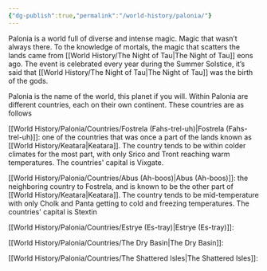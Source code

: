 ```yaml
---
{"dg-publish":true,"permalink":"/world-history/palonia/"}
---
```


Palonia is a world full of diverse and intense magic. Magic that wasn’t always there. To the knowledge of mortals, the magic that scatters the lands came from [[World History/The Night of Tau\|The Night of Tau]] eons ago. The event is celebrated every year during the Summer Solstice, it’s said that [[World History/The Night of Tau\|The Night of Tau]] was the birth of the gods.

Palonia is the name of the world, this planet if you will. Within Palonia are different countries, each on their own continent. These countries are as follows

 [[World History/Palonia/Countries/Fostrela (Fahs-trel-uh)\|Fostrela (Fahs-trel-uh)]]: one of the countries that was once a part of the lands known as [[World History/Keatara\|Keatara]]. The country tends to be within colder climates for the most part, with only Srico and Tront reaching warm temperatures. The countries' capital is Vixgate.
 
 [[World History/Palonia/Countries/Abus (Ah-boos)\|Abus (Ah-boos)]]: the neighboring country to Fostrela, and is known to be the other part of [[World History/Keatara\|Keatara]]. The country tends to be mid-temperature with only Cholk and Panta getting to cold and freezing temperatures. The countries' capital is Stextin

[[World History/Palonia/Countries/Estrye (Es-tray)\|Estrye (Es-tray)]]:

[[World History/Palonia/Countries/The Dry Basin\|The Dry Basin]]:

[[World History/Palonia/Countries/The Shattered Isles\|The Shattered Isles]]:
